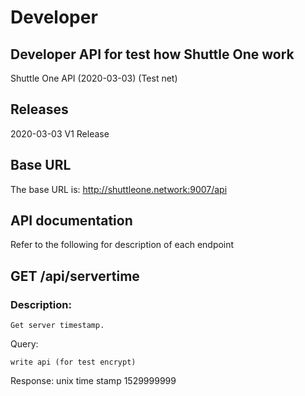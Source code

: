 # Developer
## Developer API for test how Shuttle One work
Shuttle One API (2020-03-03) (Test net)

## Releases
2020-03-03 V1 Release

## Base URL
The base URL is: http://shuttleone.network:9007/api

## API documentation
   Refer to the following for description of each endpoint
   
## GET /api/servertime
### Description:
    Get server timestamp.
Query:

    write api (for test encrypt)
Response: unix time stamp
      1529999999


